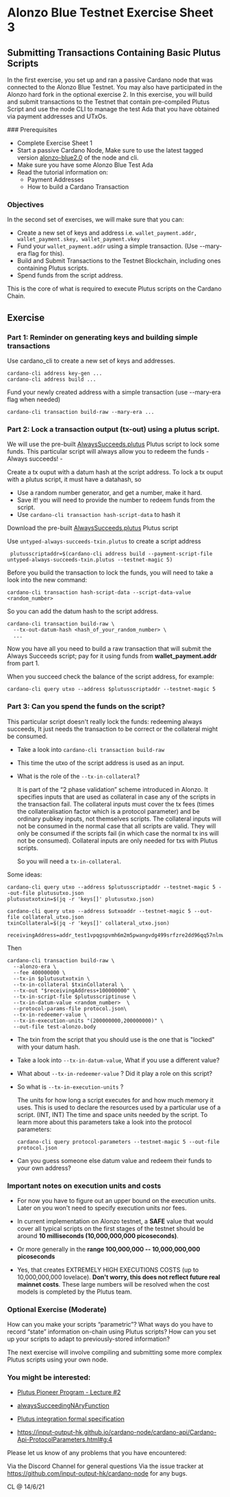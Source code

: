 # Alonzo Blue Testnet Exercise Sheet 3


## Submitting Transactions Containing Basic Plutus Scripts

In the first exercise, you set up and ran a passive Cardano node that was connected to the Alonzo Blue Testnet.  You may also have participated in the Alonzo hard fork in the optional exercise 2.  In this exercise, you will build and submit transactions to the Testnet that contain pre-compiled Plutus Script and use the node CLI to manage the test Ada that you have obtained via payment addresses and UTxOs.

### Prerequisites

- Complete Exercise Sheet 1
- Start a passive Cardano Node, Make sure to use the latest tagged version [alonzo-blue2.0](https://github.com/input-output-hk/cardano-node/releases/tag/alonzo-blue2.0) of the node and cli.
- Make sure you have some Alonzo Blue Test Ada
- Read the tutorial information on:
	-	Payment Addresses
	- How to build a Cardano Transaction

### Objectives

In the second set of exercises, we will make sure that you can:

- Create a new set of keys and address i.e. `wallet_payment.addr, wallet_payment.skey, wallet_payment.vkey`
- Fund your `wallet_payment.addr` using a simple transaction. (Use --mary-era flag for this).    
- Build and Submit Transactions to the Testnet Blockchain, including ones containing Plutus scripts.
- Spend funds from the script address.

This is the core of what is required to execute Plutus scripts on the Cardano Chain.

## Exercise
### Part 1: Reminder on generating keys and building simple transactions

Use cardano_cli to create a new set of keys and addresses.

    cardano-cli address key-gen ...
    cardano-cli address build ...

Fund your newly created address with a simple transaction (use --mary-era flag when needed)

    cardano-cli transaction build-raw --mary-era ...

### Part 2:  Lock a transaction output (tx-out) using a plutus script.

We will use the pre-built  [AlwaysSucceeds.plutus](https://github.com/input-output-hk/Alonzo-testnet/blob/main/resources/plutus-scripts/untyped-always-succeeds-txin.plutus) Plutus script to lock some funds. This particular script will always allow you to redeem the funds - Always succeeds! -    

Create a tx ouput with a datum hash at the script address. To lock a tx ouput with a plutus script, it must have a datahash, so  

- Use a random number generator, and get a number, make it hard.  
- Save it! you will need to provide the number to redeem funds from the script.
- Use `cardano-cli transaction hash-script-data` to hash it

Download the pre-built [AlwaysSucceeds.plutus](/resources/plutus-scripts/untyped-always-succeeds-txin.plutus) Plutus script   

Use `untyped-always-succeeds-txin.plutus` to create a script address

     plutusscriptaddr=$(cardano-cli address build --payment-script-file untyped-always-succeeds-txin.plutus --testnet-magic 5)

Before you build the transaction to lock the funds, you will need to take a look into the new command:

    cardano-cli transaction hash-script-data --script-data-value <random_number>

So you can add the datum hash to the script address.

    cardano-cli transaction build-raw \
      --tx-out-datum-hash <hash_of_your_random_number> \
      ...

Now you have all you need to build a raw transaction that will submit the Always Succeeds script;  pay for it using funds from __wallet_payment.addr__ from part 1.

When you succeed check the balance of the script address, for example:

    cardano-cli query utxo --address $plutusscriptaddr --testnet-magic 5

### Part 3: Can you spend the funds on the script?

This particular script doesn't really lock the funds: redeeming always succeeds, It just needs the transaction to be correct or the collateral might be consumed.

- Take a look into `cardano-cli transaction build-raw`

- This time the utxo of the script address is used as an input.

- What is the role of the `--tx-in-collateral`?

  It is part of the “2 phase validation” scheme introduced in Alonzo. It specifies inputs that are used as collateral in case any of the scripts in the transaction fail. The collateral inputs must cover the tx fees (times the collateralisation factor which is a protocol parameter) and be ordinary pubkey inputs, not themselves scripts. The collateral inputs will not be consumed in the normal case that all scripts are valid. They will only be consumed if the scripts fail (in which case the normal tx ins will not be consumed). Collateral inputs are only needed for txs with Plutus scripts.

  So you will need a `tx-in-collateral`.  

Some ideas:

    cardano-cli query utxo --address $plutusscriptaddr --testnet-magic 5 --out-file plutusutxo.json
    plutusutxotxin=$(jq -r 'keys[]' plutusutxo.json)

    cardano-cli query utxo --address $utxoaddr --testnet-magic 5 --out-file collateral_utxo.json
    txinCollateral=$(jq -r 'keys[]' collateral_utxo.json)

    receivingAddress=addr_test1vpqgspvmh6m2m5pwangvdg499srfzre2dd96qq57nlnw6yctpasy4

Then

    cardano-cli transaction build-raw \
      --alonzo-era \
      --fee 400000000 \
      --tx-in $plutusutxotxin \
      --tx-in-collateral $txinCollateral \
      --tx-out "$receivingAddress+100000000" \
      --tx-in-script-file $plutusscriptinuse \
      --tx-in-datum-value <random_number>  \
      --protocol-params-file protocol.json\
      --tx-in-redeemer-value \
      --tx-in-execution-units "(200000000,200000000)" \
      --out-file test-alonzo.body


- The txin from the script that you should use is the one that is "locked" with your datum hash.

- Take a look into `--tx-in-datum-value`, What if you use a different value?

- What about `--tx-in-redeemer-value` ? Did it play a role on this script?  

- So what is `--tx-in-execution-units` ?

  The units for how long a script executes for and how much memory it uses. This is used to declare the resources used by a particular use of a script. (INT, INT) The time and space units needed by the script. To learn more about this parameters take a look into the protocol parameters:

      cardano-cli query protocol-parameters --testnet-magic 5 --out-file protocol.json

- Can you guess someone else datum value and redeem their funds to your own address?

### Important notes on execution units and costs

- For now you have to figure out an upper bound on the execution units. Later on you won't need to specify execution units nor fees.

- In current implementation on Alonzo testnet, a **SAFE** value that would cover all typical scripts on the first stages of the testnet should be around **10 milliseconds (10,000,000,000 picoseconds)**.  

- Or more generally in the **range 100,000,000 -- 10,000,000,000 picoseconds**

- Yes, that creates EXTREMELY HIGH EXECUTIONS COSTS (up to 10,000,000,000 lovelace). **Don't worry, this does not reflect future real mainnet costs**. These large numbers will be resolved when the cost models is completed by the Plutus team.


### Optional Exercise (Moderate)

How can you make your scripts “parametric”? What ways do you have to record “state” information on-chain using Plutus scripts?  How can you set up your scripts to adapt to previously-stored information?

The next exercise will involve compiling and submitting some more complex Plutus scripts using your own node.


### You might be interested:

- [Plutus Pioneer Program - Lecture #2](https://youtu.be/E5KRk5y9KjQ)

- [alwaysSucceedingNAryFunction](https://github.com/input-output-hk/plutus/blob/ffa40bb7c91a575272f3b20b4628432396789360/plutus-ledger-api/src/Plutus/V1/Ledger/Examples.hs#L22)

- [Plutus integration formal specification](https://hydra.iohk.io/job/Cardano/cardano-ledger-specs/specs.alonzo-ledger/latest/download-by-type/doc-pdf/alonzo-changes)

- https://input-output-hk.github.io/cardano-node/cardano-api/Cardano-Api-ProtocolParameters.html#g:4

Please let us know of any problems that you have encountered:

Via the Discord Channel for general questions
Via the issue tracker at https://github.com/input-output-hk/cardano-node for any bugs.

CL @ 14/6/21
